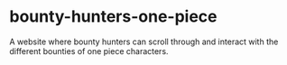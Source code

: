 # bounty-hunters-one-piece
A website where bounty hunters can scroll through and interact with the different bounties of one piece characters.
